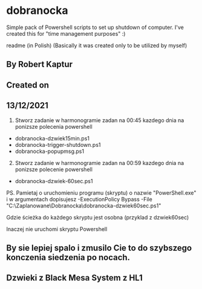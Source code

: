 # dobranocka
Simple pack of Powershell scripts to set up shutdown of computer. I've created this for "time management purposes" :)


readme (in Polish)
(Basically it was created only to be utilized by myself)

## By Robert Kaptur ##
## Created on       ##
## 13/12/2021       ##

1) Stworz zadanie w harmonogramie zadan na 00:45 kazdego dnia na ponizsze polecenia powershell
- dobranocka-dzwiek15min.ps1
- dobranocka-trigger-shutdown.ps1
- dobranocka-popupmsg.ps1
2) Stworz zadanie w harmonogramie zadan na 00:59 kazdego dnia na ponizsze polecenie powershell
- dobranocka-dzwiek-60sec.ps1

PS. Pamietaj o uruchomieniu programu (skryptu) o nazwie "PowerShell.exe" 
i w argumentach dopisujesz -ExecutionPolicy Bypass -File "C:\Zaplanowane\Dobranocka\dobranocka-dzwiek60sec.ps1"

Gdzie ścieżka do każdego skryptu jest osobna (przyklad z dzwiek60sec)

Inaczej nie uruchomi skryptu Powershell



## By sie lepiej spalo i zmusilo Cie to do szybszego konczenia siedzenia po nocach. ##
## Dzwieki z Black Mesa System z HL1 ##
